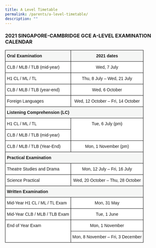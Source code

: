 ```yaml
---
title: A Level Timetable
permalink: /parents/a-level-timetable/
description: ""
---
```




### 2021 SINGAPORE-CAMBRIDGE GCE A-LEVEL EXAMINATION CALENDAR

<style type="text/css">
.tg  {border-collapse:collapse;border-spacing:0;}
.tg td{border-color:black;border-style:solid;border-width:1px;font-family:Arial, sans-serif;font-size:14px;
  overflow:hidden;padding:10px 5px;word-break:normal;}
.tg th{border-color:black;border-style:solid;border-width:1px;font-family:Arial, sans-serif;font-size:14px;
  font-weight:normal;overflow:hidden;padding:10px 5px;word-break:normal;}
.tg .tg-yyyz{background-color:#F5F6F5;font-weight:bold;text-align:left;vertical-align:top}
.tg .tg-esd5{background-color:#F5F6F5;font-weight:bold;text-align:center;vertical-align:top}
.tg .tg-ktyi{background-color:#FFF;text-align:left;vertical-align:top}
.tg .tg-7yig{background-color:#FFF;text-align:center;vertical-align:top}
</style>
<table class="tg">
<thead>
  <tr>
    <th class="tg-yyyz"><span style="font-weight:bold;font-style:inherit">Oral Examination</span></th>
    <th class="tg-esd5"><span style="font-weight:bold;font-style:inherit">2021 dates</span></th>
  </tr>
</thead>
<tbody>
  <tr>
    <td class="tg-ktyi"><span style="font-weight:inherit;font-style:inherit;background-color:#FFF">CLB / MLB / TLB (mid-year)</span></td>
    <td class="tg-7yig"><span style="font-weight:inherit;font-style:inherit;background-color:#FFF">Wed, 7 July</span></td>
  </tr>
  <tr>
    <td class="tg-ktyi"><span style="font-weight:inherit;font-style:inherit;background-color:#FFF">H1 CL / ML / TL</span></td>
    <td class="tg-7yig"><span style="font-weight:inherit;font-style:inherit;background-color:#FFF">Thu, 8 July – Wed, 21 July</span></td>
  </tr>
  <tr>
    <td class="tg-ktyi"><span style="font-weight:inherit;font-style:inherit;background-color:#FFF">CLB / MLB / TLB (year-end)</span></td>
    <td class="tg-7yig"><span style="font-weight:inherit;font-style:inherit;background-color:#FFF">Wed, 6 October</span></td>
  </tr>
  <tr>
    <td class="tg-ktyi"><span style="font-weight:inherit;font-style:inherit;background-color:#FFF">Foreign Languages</span></td>
    <td class="tg-7yig"><span style="font-weight:inherit;font-style:inherit;background-color:#FFF">Wed, 12 October – Fri, 14 October</span></td>
  </tr>
  <tr>
    <td class="tg-yyyz" colspan="2"><span style="font-weight:bold;font-style:inherit">Listening Comprehension (LC)</span></td>
  </tr>
  <tr>
    <td class="tg-ktyi"><span style="font-weight:inherit;font-style:inherit;background-color:#FFF">H1 CL / ML / TL</span></td>
    <td class="tg-7yig" rowspan="2"><span style="font-weight:inherit;font-style:inherit;background-color:#FFF">Tue, 6 July (pm)</span></td>
  </tr>
  <tr>
    <td class="tg-ktyi"><span style="font-weight:inherit;font-style:inherit;background-color:#FFF">CLB / MLB / TLB (mid-year)</span></td>
  </tr>
  <tr>
    <td class="tg-ktyi"><span style="font-weight:inherit;font-style:inherit;background-color:#FFF">CLB / MLB / TLB (Year-End)</span></td>
    <td class="tg-7yig"><span style="font-weight:inherit;font-style:inherit;background-color:#FFF">Mon, 1 November (pm)</span></td>
  </tr>
  <tr>
    <td class="tg-yyyz" colspan="2"><span style="font-weight:bold;font-style:inherit">Practical</span> <span style="font-weight:bold;font-style:inherit">Examination</span></td>
  </tr>
  <tr>
    <td class="tg-ktyi"><span style="font-weight:inherit;font-style:inherit;background-color:#FFF">Theatre Studies and Drama</span></td>
    <td class="tg-7yig"><span style="font-weight:inherit;font-style:inherit;background-color:#FFF">Mon, 12 July – Fri, 16 July</span></td>
  </tr>
  <tr>
    <td class="tg-ktyi"><span style="font-weight:inherit;font-style:inherit;background-color:#FFF">Science Practical</span></td>
    <td class="tg-7yig"><span style="font-weight:inherit;font-style:inherit;background-color:#FFF">Wed, 20 October – Thu, 28 October</span></td>
  </tr>
  <tr>
    <td class="tg-yyyz" colspan="2"><span style="font-weight:bold;font-style:inherit">Written Examination</span></td>
  </tr>
  <tr>
    <td class="tg-ktyi"><span style="font-weight:inherit;font-style:inherit;background-color:#FFF">Mid-Year H1 CL / ML / TL Exam</span></td>
    <td class="tg-7yig"><span style="font-weight:inherit;font-style:inherit;background-color:#FFF">Mon, 31 May</span></td>
  </tr>
  <tr>
    <td class="tg-ktyi"><span style="font-weight:inherit;font-style:inherit;background-color:#FFF">Mid-Year CLB / MLB / TLB Exam</span></td>
    <td class="tg-7yig"><span style="font-weight:inherit;font-style:inherit;background-color:#FFF">Tue, 1 June</span></td>
  </tr>
  <tr>
    <td class="tg-ktyi" rowspan="2"><span style="font-weight:inherit;font-style:inherit;background-color:#FFF">End of Year Exam</span></td>
    <td class="tg-7yig"><span style="font-weight:inherit;font-style:inherit;background-color:#FFF">Mon, 1 November</span></td>
  </tr>
  <tr>
    <td class="tg-7yig"><span style="font-weight:inherit;font-style:inherit;background-color:#FFF">Mon, 8 November – Fri, 3 December</span></td>
  </tr>
</tbody>
</table>